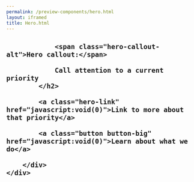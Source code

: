 ```yaml
--- 
permalink: /preview-components/hero.html
layout: iframed 
title: Hero.html
---
```

<section class="hero">
    <div class="container">
        <div class="hero-callout section-dark">
            <h2>

                <span class="hero-callout-alt">Hero callout:</span>

                Call attention to a current priority
            </h2>

            <a class="hero-link" href="javascript:void(0)">Link to more about that priority</a>

            <a class="button button-big" href="javascript:void(0)">Learn about what we do</a>

        </div>
    </div>
</section>
